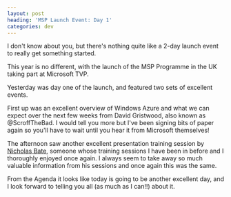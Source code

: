 ```yaml
---
layout: post
heading: 'MSP Launch Event: Day 1'
categories: dev
---
```


I don't know about you, but there's nothing quite like a 2-day launch event to really get something started.

This year is no different, with the launch of the MSP Programme in the UK taking part at Microsoft TVP.

<!-- Replace missing image from http://media.chris-alexander.co.uk/wp-content/uploads/2009/09/tvp.png -->

Yesterday was day one of the launch, and featured two sets of excellent events.

First up was an excellent overview of Windows Azure and what we can expect over the next few weeks from David Gristwood, also known as @ScroffTheBad. I would tell you more but I've been signing bits of paper again so you'll have to wait until you hear it from Microsoft themselves!

The afternoon saw another excellent presentation training session by [Nicholas Bate](http://www.nicholasbate.typepad.com/), someone whose training sessions I have been in before and I thoroughly enjoyed once again. I always seem to take away so much valuable information from his sessions and once again this was the same.

From the Agenda it looks like today is going to be another excellent day, and I look forward to telling you all (as much as I can!!) about it.
